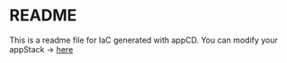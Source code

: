 # README
This is a readme file for IaC generated with appCD.
You can modify your appStack -> [here](http://cloud.stackgen.com/appstacks/2791db6c-e670-4480-9e99-5dcc7a3bfa32)
